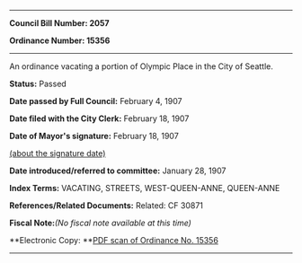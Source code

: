 

********

**Council Bill Number: 2057**
   
**Ordinance Number: 15356**
********

 An ordinance vacating a portion of Olympic Place in the City of Seattle.

**Status:** Passed
   
**Date passed by Full Council:** February 4, 1907
   
**Date filed with the City Clerk:** February 18, 1907
   
**Date of Mayor's signature:** February 18, 1907
   
[(about the signature date)](/~public/approvaldate.htm)
   
   
   
**Date introduced/referred to committee:** January 28, 1907
   
   
**Index Terms:** VACATING, STREETS, WEST-QUEEN-ANNE, QUEEN-ANNE

**References/Related Documents:** Related: CF 30871

**Fiscal Note:**_(No fiscal note available at this time)_

**Electronic Copy: **[PDF scan of Ordinance No. 15356](/~archives/Ordinances/Ord_15356.pdf)

********


